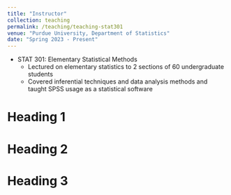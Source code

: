 ```yaml
---
title: "Instructor"
collection: teaching
permalink: /teaching/teaching-stat301
venue: "Purdue University, Department of Statistics" 
date: "Spring 2023 - Present" 
---
```


* STAT 301: Elementary Statistical Methods
  * Lectured on elementary statistics to 2 sections of 60 undergraduate students
  * Covered inferential techniques and data analysis methods and taught SPSS usage as a statistical software


Heading 1
======

Heading 2
======

Heading 3
======
